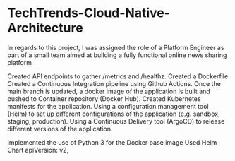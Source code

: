 # TechTrends-Cloud-Native-Architecture
In regards to this project, I was assigned the role of a Platform Engineer as part of a small team aimed at building a fully functional online news sharing platform

Created API endpoints to gather /metrics and /healthz. 
Created a Dockerfile 
Created a Continuous Integration pipeline using Github Actions. Once the main branch is updated, a docker image of the application is built and pushed to Container repository (Docker Hub). 
Created Kubernetes manifests for the application. 
Using a configuration management tool (Helm) to set up different configurations of the application (e.g. sandbox, staging, production).
Using a Continuous Delivery tool (ArgoCD) to release different versions of the application.


Implemented the use of Python 3 for the Docker base image 
Used Helm Chart apiVersion: v2, 
